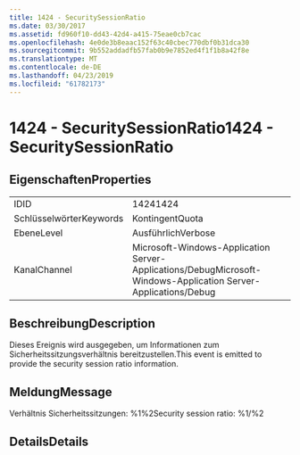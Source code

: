 ```yaml
---
title: 1424 - SecuritySessionRatio
ms.date: 03/30/2017
ms.assetid: fd960f10-dd43-42d4-a415-75eae0cb7cac
ms.openlocfilehash: 4e0de3b8eaac152f63c40cbec770dbf0b31dca30
ms.sourcegitcommit: 9b552addadfb57fab0b9e7852ed4f1f1b8a42f8e
ms.translationtype: MT
ms.contentlocale: de-DE
ms.lasthandoff: 04/23/2019
ms.locfileid: "61782173"
---
```

# <a name="1424---securitysessionratio"></a><span data-ttu-id="637a3-102">1424 - SecuritySessionRatio</span><span class="sxs-lookup"><span data-stu-id="637a3-102">1424 - SecuritySessionRatio</span></span>
## <a name="properties"></a><span data-ttu-id="637a3-103">Eigenschaften</span><span class="sxs-lookup"><span data-stu-id="637a3-103">Properties</span></span>  
  
|||  
|-|-|  
|<span data-ttu-id="637a3-104">ID</span><span class="sxs-lookup"><span data-stu-id="637a3-104">ID</span></span>|<span data-ttu-id="637a3-105">1424</span><span class="sxs-lookup"><span data-stu-id="637a3-105">1424</span></span>|  
|<span data-ttu-id="637a3-106">Schlüsselwörter</span><span class="sxs-lookup"><span data-stu-id="637a3-106">Keywords</span></span>|<span data-ttu-id="637a3-107">Kontingent</span><span class="sxs-lookup"><span data-stu-id="637a3-107">Quota</span></span>|  
|<span data-ttu-id="637a3-108">Ebene</span><span class="sxs-lookup"><span data-stu-id="637a3-108">Level</span></span>|<span data-ttu-id="637a3-109">Ausführlich</span><span class="sxs-lookup"><span data-stu-id="637a3-109">Verbose</span></span>|  
|<span data-ttu-id="637a3-110">Kanal</span><span class="sxs-lookup"><span data-stu-id="637a3-110">Channel</span></span>|<span data-ttu-id="637a3-111">Microsoft-Windows-Application Server-Applications/Debug</span><span class="sxs-lookup"><span data-stu-id="637a3-111">Microsoft-Windows-Application Server-Applications/Debug</span></span>|  
  
## <a name="description"></a><span data-ttu-id="637a3-112">Beschreibung</span><span class="sxs-lookup"><span data-stu-id="637a3-112">Description</span></span>  
 <span data-ttu-id="637a3-113">Dieses Ereignis wird ausgegeben, um Informationen zum Sicherheitssitzungsverhältnis bereitzustellen.</span><span class="sxs-lookup"><span data-stu-id="637a3-113">This event is emitted to provide the security session ratio information.</span></span>  
  
## <a name="message"></a><span data-ttu-id="637a3-114">Meldung</span><span class="sxs-lookup"><span data-stu-id="637a3-114">Message</span></span>  
 <span data-ttu-id="637a3-115">Verhältnis Sicherheitssitzungen: %1%2</span><span class="sxs-lookup"><span data-stu-id="637a3-115">Security session ratio: %1/%2</span></span>  
  
## <a name="details"></a><span data-ttu-id="637a3-116">Details</span><span class="sxs-lookup"><span data-stu-id="637a3-116">Details</span></span>
